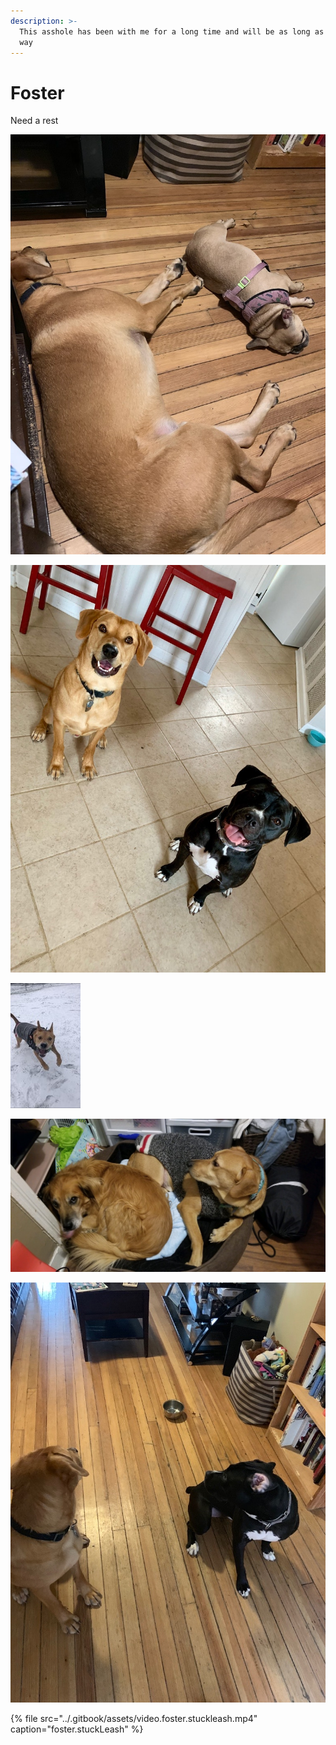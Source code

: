 ```yaml
---
description: >-
  This asshole has been with me for a long time and will be as long as I have my
  way
---
```


# Foster

Need a rest

![Tired each other out](../.gitbook/assets/original.smolr.jpg)



![At attention ](../.gitbook/assets/original.smol.jpg)



![Dashing through the snow](../.gitbook/assets/original%20%281%29.jpg)



![Curled up with Henry](../.gitbook/assets/original.dogs.jpg)



![Off in the distance, a door was knocked?](../.gitbook/assets/original.chill.jpg)



{% file src="../.gitbook/assets/video.foster.stuckleash.mp4" caption="foster.stuckLeash" %}



